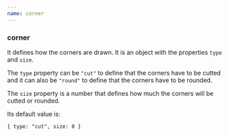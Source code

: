 ```yaml
---
name: corner
---
```


### corner

It defines how the corners are drawn. It is an object with the properties `type` and `size`.

The `type` property can be `"cut"` to define that the corners have to be cutted and it can also be `"round"` to define that the corners have to be rounded.

The `size` property is a number that defines how much the corners will be cutted or rounded.

Its default value is:

`{ type: "cut", size: 0 }`
